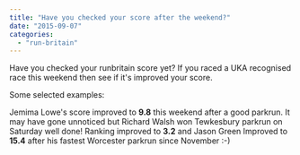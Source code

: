 ```yaml
---
title: "Have you checked your score after the weekend?"
date: "2015-09-07"
categories: 
  - "run-britain"
---
```


Have you checked your runbritain score yet? If you raced a UKA recognised race this weekend then see if it's improved your score.

Some selected examples:

Jemima Lowe's score improved to **9.8** this weekend after a good parkrun. It may have gone unnoticed but Richard Walsh won Tewkesbury parkrun on Saturday well done! Ranking improved to **3.2** and Jason Green Improved to **15.4** after his fastest Worcester parkrun since November :-)
